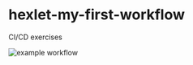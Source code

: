 # hexlet-my-first-workflow
CI/CD exercises

![example workflow](https://github.com/SomeC0de/hexlet-my-first-workflow/actions/workflows/hello-world.yml/badge.svg)

